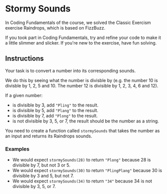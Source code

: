 # Stormy Sounds

In Coding Fundamentals of the course, we solved the Classic Exercism exercise Raindrops, which is based on FizzBuzz.

If you took part in Coding Fundamentals, try and refine your code to make it a little slimmer and slicker. If you're new to the exercise, have fun solving.

## Instructions

Your task is to convert a number into its corresponding sounds.

We do this by seeing what the number is divisble by (e.g. the number 10 is divisble by 1, 2, 5 and 10. The number 12 is divisible by 1, 2, 3, 4, 6 and 12).

If a given number:

- is divisible by 3, add `"Pling"` to the result.
- is divisible by 5, add `"Plang"` to the result.
- is divisible by 7, add `"Plong"` to the result.
- is not divisible by 3, 5, or 7, the result should be the number as a string.

You need to create a function called `stormySounds` that takes the number as an input and returns its Raindrops sounds.

### Examples

- We would expect `stormySounds(28)` to return `"Plong"` because 28 is divisible by 7, but not 3 or 5.
- We would expect `stormySounds(30)` to return `"PlingPlang"` because 30 is divisible by 3 and 5, but not 7.
- We would expect `stormySounds(34)` to return `"34"` because 34 is not divisible by 3, 5, or 7.
